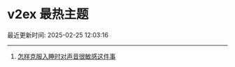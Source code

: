 # v2ex 最热主题

最近更新时间: 2025-02-25 12:03:16

--- 
1. [怎样克服入睡时对声音很敏感这件事](https://www.v2ex.com/t/1113983) 
